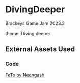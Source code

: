 # DivingDeeper
Brackeys Game Jam 2023.2

theme: Diving deeper

## External Assets Used
### Code

[FeTo by Neengash](https://github.com/Neengash/UnityFeTo)
